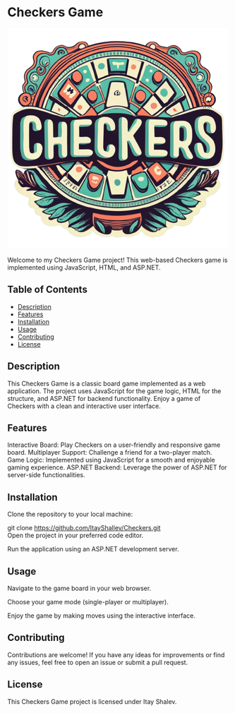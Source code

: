 # Checkers Game

![alt text](./CheckersProject/Style/logo.png)

Welcome to my Checkers Game project! This web-based Checkers game is implemented using JavaScript, HTML, and ASP.NET.


## Table of Contents
- [Description](#description)
- [Features](#features)
- [Installation](#installation)
- [Usage](#usage)
- [Contributing](#contributing)
- [License](#license)


## Description
This Checkers Game is a classic board game implemented as a web application. The project uses JavaScript for the game logic, HTML for the structure, and ASP.NET for backend functionality. Enjoy a game of Checkers with a clean and interactive user interface.


## Features
Interactive Board: Play Checkers on a user-friendly and responsive game board.
Multiplayer Support: Challenge a friend for a two-player match.
Game Logic: Implemented using JavaScript for a smooth and enjoyable gaming experience.
ASP.NET Backend: Leverage the power of ASP.NET for server-side functionalities.


## Installation
Clone the repository to your local machine:

git clone https://github.com/ItayShallev/Checkers.git  
Open the project in your preferred code editor.

Run the application using an ASP.NET development server.


## Usage
Navigate to the game board in your web browser.

Choose your game mode (single-player or multiplayer).

Enjoy the game by making moves using the interactive interface.


## Contributing
Contributions are welcome! If you have any ideas for improvements or find any issues, feel free to open an issue or submit a pull request.


## License
This Checkers Game project is licensed under Itay Shalev.
